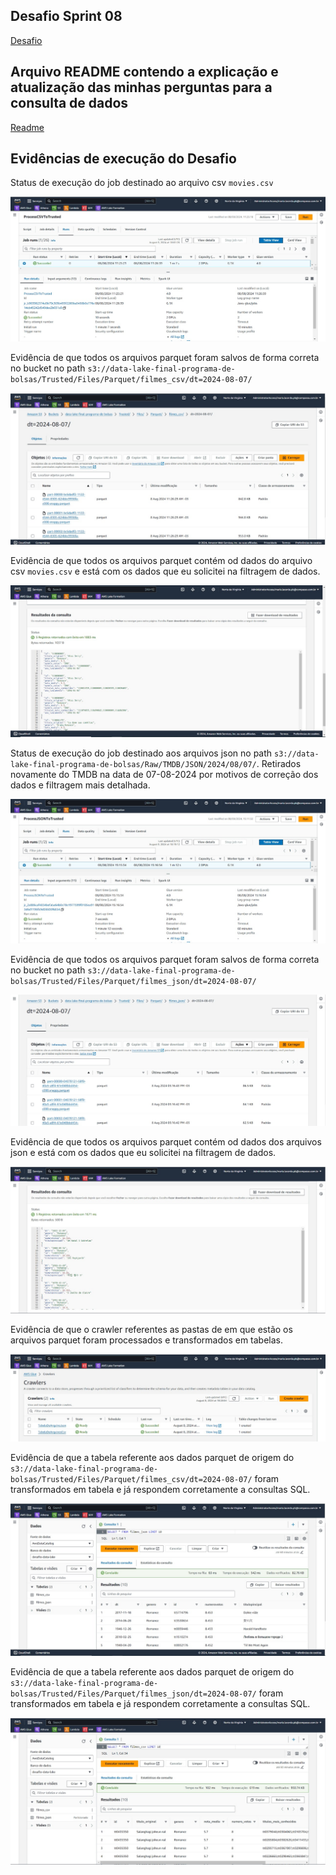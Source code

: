 ## Desafio Sprint 08

[Desafio](Desafio)

## Arquivo README contendo a explicação e atualização das minhas perguntas para a consulta de dados

[Readme](Desafio/README.md)

## Evidências de execução do Desafio

Status de execução do job destinado ao arquivo csv ```movies.csv```

![Evidencias de execução do desafio](Evidencias/Evidencias_Desafio/evidencia_desafio_csv_job_1.jpg)

Evidência de que todos os arquivos parquet foram salvos de forma correta no bucket no path ```s3://data-lake-final-programa-de-bolsas/Trusted/Files/Parquet/filmes_csv/dt=2024-08-07/```

![Evidencias de execução do desafio](Evidencias/Evidencias_Desafio/evidencia_desafio_csv_job_2.jpg)

Evidência de que todos os arquivos parquet contém od dados do arquivo csv ```movies.csv``` e está com os dados que eu solicitei na filtragem de dados.

![Evidencias de execução do desafio](Evidencias/Evidencias_Desafio/evidencia_desafio_csv_job_3.jpg)

Status de execução do job destinado aos arquivos json no path ```s3://data-lake-final-programa-de-bolsas/Raw/TMDB/JSON/2024/08/07/```. Retirados novamente do TMDB na data de 07-08-2024 por motivos de correção dos dados e filtragem mais detalhada.

![Evidencias de execução do desafio](Evidencias/Evidencias_Desafio/evidencia_desafio_json_job_1.jpg)

Evidência de que todos os arquivos parquet foram salvos de forma correta no bucket no path ```s3://data-lake-final-programa-de-bolsas/Trusted/Files/Parquet/filmes_json/dt=2024-08-07/```

![Evidencias de execução do desafio](Evidencias/Evidencias_Desafio/evidencia_desafio_json_job_2.jpg)

Evidência de que todos os arquivos parquet contém od dados dos arquivos json e está com os dados que eu solicitei na filtragem de dados.

![Evidencias de execução do desafio](Evidencias/Evidencias_Desafio/evidencia_desafio_json_job_3.jpg)

Evidência de que o crawler referentes as pastas de em que estão os arquivos parquet foram processados e transformados em tabelas.

![Evidencias de execução do desafio](Evidencias/Evidencias_Desafio/evidencia_desafio_crawler_1.jpg)

Evidência de que a tabela referente aos dados parquet de origem do ```s3://data-lake-final-programa-de-bolsas/Trusted/Files/Parquet/filmes_csv/dt=2024-08-07/``` foram transformados em tabela e já respondem corretamente a consultas SQL.

![Evidencias de execução do desafio](Evidencias/Evidencias_Desafio/evidencia_desafio_csv_athena.jpg)

Evidência de que a tabela referente aos dados parquet de origem do ```s3://data-lake-final-programa-de-bolsas/Trusted/Files/Parquet/filmes_json/dt=2024-08-07/``` foram transformados em tabela e já respondem corretamente a consultas SQL.

![Evidencias de execução do desafio](Evidencias/Evidencias_Desafio/evidencia_desafio_json_athena.jpg)
